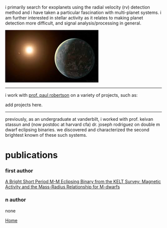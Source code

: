 i primarily search for exoplanets using the radial velocity (rv) detection method and 
i have taken a particular fascination with multi-planet systems.
i am further interested in stellar activity as it relates to making planet detection more difficult,
and signal analysis/processing in general.

![planet](./temp.jpg)

* * * 

i work with [prof. paul robertson](https://faculty.sites.uci.edu/robertson/) on a variety of projects, such as:

add projects here.

* * * 

previously, as an undergraduate at vanderbilt, i worked with prof. keivan stassun and (now postdoc 
at harvard cfa) dr. joseph rodriguez on double m dwarf eclipsing binaries. 
we discovered and characterized the second brightest known of these such systems.



# publications

### first author

[A Bright Short Period M-M Eclipsing Binary from the KELT Survey: Magnetic Activity and the Mass-Radius Relationship for M-dwarfs](https://arxiv.org/abs/1706.02401)

### n author

none


[Home](./)
